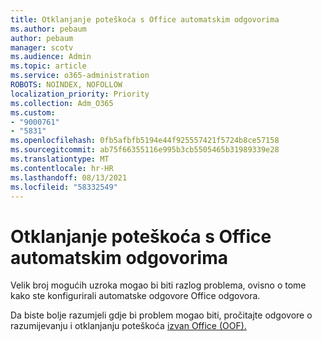```yaml
---
title: Otklanjanje poteškoća s Office automatskim odgovorima
ms.author: pebaum
author: pebaum
manager: scotv
ms.audience: Admin
ms.topic: article
ms.service: o365-administration
ROBOTS: NOINDEX, NOFOLLOW
localization_priority: Priority
ms.collection: Adm_O365
ms.custom:
- "9000761"
- "5831"
ms.openlocfilehash: 0fb5afbfb5194e44f925557421f5724b8ce57158
ms.sourcegitcommit: ab75f66355116e995b3cb5505465b31989339e28
ms.translationtype: MT
ms.contentlocale: hr-HR
ms.lasthandoff: 08/13/2021
ms.locfileid: "58332549"
---
```

# <a name="troubleshooting-out-of-office-automatic-replies"></a>Otklanjanje poteškoća s Office automatskim odgovorima

Velik broj mogućih uzroka mogao bi biti razlog problema, ovisno o tome kako ste konfigurirali automatske odgovore Office odgovora.

Da biste bolje razumjeli gdje bi problem mogao biti, pročitajte odgovore o razumijevanju i otklanjanju poteškoća [izvan Office (OOF).](https://docs.microsoft.com/exchange/troubleshoot/email-delivery/understand-troubleshoot-oof-replies)